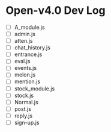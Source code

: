 # Open-v4.0 Dev Log

- [ ] A_module.js
- [ ] admin.js
- [ ] atten.js
- [ ] chat_history.js
- [ ] entrance.js
- [ ] eval.js
- [ ] events.js
- [ ] melon.js
- [ ] mention.js
- [ ] stock_module.js
- [ ] stock.js
- [ ] Normal.js
- [ ] post.js
- [ ] reply.js
- [ ] sign-up.js
